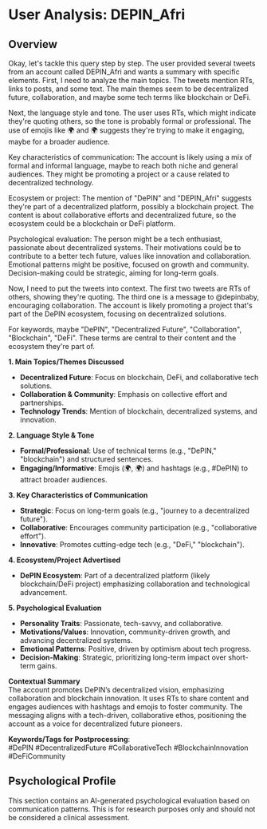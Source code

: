 # User Analysis: DEPIN_Afri

## Overview

<think>
Okay, let's tackle this query step by step. The user provided several tweets from an account called DEPIN_Afri and wants a summary with specific elements. First, I need to analyze the main topics. The tweets mention RTs, links to posts, and some text. The main themes seem to be decentralized future, collaboration, and maybe some tech terms like blockchain or DeFi.

Next, the language style and tone. The user uses RTs, which might indicate they're quoting others, so the tone is probably formal or professional. The use of emojis like 🌍 and 🌍 suggests they're trying to make it engaging, maybe for a broader audience.

Key characteristics of communication: The account is likely using a mix of formal and informal language, maybe to reach both niche and general audiences. They might be promoting a project or a cause related to decentralized technology.

Ecosystem or project: The mention of "DePIN" and "DEPIN_Afri" suggests they're part of a decentralized platform, possibly a blockchain project. The content is about collaborative efforts and decentralized future, so the ecosystem could be a blockchain or DeFi platform.

Psychological evaluation: The person might be a tech enthusiast, passionate about decentralized systems. Their motivations could be to contribute to a better tech future, values like innovation and collaboration. Emotional patterns might be positive, focused on growth and community. Decision-making could be strategic, aiming for long-term goals.

Now, I need to put the tweets into context. The first two tweets are RTs of others, showing they're quoting. The third one is a message to @depinbaby, encouraging collaboration. The account is likely promoting a project that's part of the DePIN ecosystem, focusing on decentralized solutions.

For keywords, maybe "DePIN", "Decentralized Future", "Collaboration", "Blockchain", "DeFi". These terms are central to their content and the ecosystem they're part of.
</think>

**1. Main Topics/Themes Discussed**  
- **Decentralized Future**: Focus on blockchain, DeFi, and collaborative tech solutions.  
- **Collaboration & Community**: Emphasis on collective effort and partnerships.  
- **Technology Trends**: Mention of blockchain, decentralized systems, and innovation.  

**2. Language Style & Tone**  
- **Formal/Professional**: Use of technical terms (e.g., "DePIN," "blockchain") and structured sentences.  
- **Engaging/Informative**: Emojis (🌍, 🌍) and hashtags (e.g., #DePIN) to attract broader audiences.  

**3. Key Characteristics of Communication**  
- **Strategic**: Focus on long-term goals (e.g., "journey to a decentralized future").  
- **Collaborative**: Encourages community participation (e.g., "collaborative effort").  
- **Innovative**: Promotes cutting-edge tech (e.g., "DeFi," "blockchain").  

**4. Ecosystem/Project Advertised**  
- **DePIN Ecosystem**: Part of a decentralized platform (likely blockchain/DeFi project) emphasizing collaboration and technological advancement.  

**5. Psychological Evaluation**  
- **Personality Traits**: Passionate, tech-savvy, and collaborative.  
- **Motivations/Values**: Innovation, community-driven growth, and advancing decentralized systems.  
- **Emotional Patterns**: Positive, driven by optimism about tech progress.  
- **Decision-Making**: Strategic, prioritizing long-term impact over short-term gains.  

**Contextual Summary**  
The account promotes DePIN’s decentralized vision, emphasizing collaboration and blockchain innovation. It uses RTs to share content and engages audiences with hashtags and emojis to foster community. The messaging aligns with a tech-driven, collaborative ethos, positioning the account as a voice for decentralized future pioneers.  

**Keywords/Tags for Postprocessing**:  
#DePIN #DecentralizedFuture #CollaborativeTech #BlockchainInnovation #DeFiCommunity

## Psychological Profile

This section contains an AI-generated psychological evaluation based on communication patterns. This is for research purposes only and should not be considered a clinical assessment.